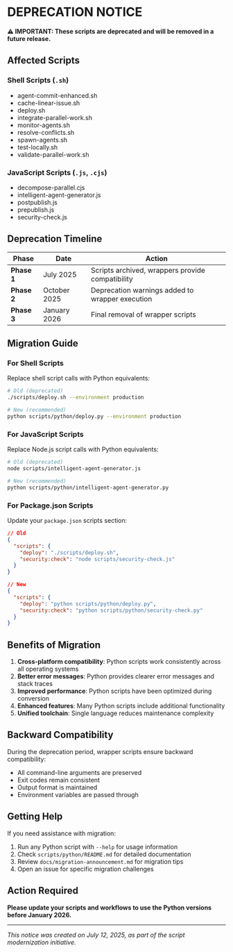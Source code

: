 # DEPRECATION NOTICE

**⚠️ IMPORTANT: These scripts are deprecated and will be removed in a future release.**

## Affected Scripts

### Shell Scripts (`.sh`)

- agent-commit-enhanced.sh
- cache-linear-issue.sh
- deploy.sh
- integrate-parallel-work.sh
- monitor-agents.sh
- resolve-conflicts.sh
- spawn-agents.sh
- test-locally.sh
- validate-parallel-work.sh

### JavaScript Scripts (`.js`, `.cjs`)

- decompose-parallel.cjs
- intelligent-agent-generator.js
- postpublish.js
- prepublish.js
- security-check.js

## Deprecation Timeline

| Phase       | Date         | Action                                           |
| ----------- | ------------ | ------------------------------------------------ |
| **Phase 1** | July 2025    | Scripts archived, wrappers provide compatibility |
| **Phase 2** | October 2025 | Deprecation warnings added to wrapper execution  |
| **Phase 3** | January 2026 | Final removal of wrapper scripts                 |

## Migration Guide

### For Shell Scripts

Replace shell script calls with Python equivalents:

```bash
# Old (deprecated)
./scripts/deploy.sh --environment production

# New (recommended)
python scripts/python/deploy.py --environment production
```

### For JavaScript Scripts

Replace Node.js script calls with Python equivalents:

```bash
# Old (deprecated)
node scripts/intelligent-agent-generator.js

# New (recommended)
python scripts/python/intelligent-agent-generator.py
```

### For Package.json Scripts

Update your `package.json` scripts section:

```json
// Old
{
  "scripts": {
    "deploy": "./scripts/deploy.sh",
    "security:check": "node scripts/security-check.js"
  }
}

// New
{
  "scripts": {
    "deploy": "python scripts/python/deploy.py",
    "security:check": "python scripts/python/security-check.py"
  }
}
```

## Benefits of Migration

1. **Cross-platform compatibility**: Python scripts work consistently across all operating systems
2. **Better error messages**: Python provides clearer error messages and stack traces
3. **Improved performance**: Python scripts have been optimized during conversion
4. **Enhanced features**: Many Python scripts include additional functionality
5. **Unified toolchain**: Single language reduces maintenance complexity

## Backward Compatibility

During the deprecation period, wrapper scripts ensure backward compatibility:

- All command-line arguments are preserved
- Exit codes remain consistent
- Output format is maintained
- Environment variables are passed through

## Getting Help

If you need assistance with migration:

1. Run any Python script with `--help` for usage information
2. Check `scripts/python/README.md` for detailed documentation
3. Review `docs/migration-announcement.md` for migration tips
4. Open an issue for specific migration challenges

## Action Required

**Please update your scripts and workflows to use the Python versions before January 2026.**

---

_This notice was created on July 12, 2025, as part of the script modernization initiative._
